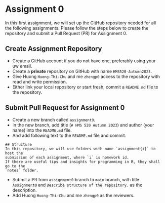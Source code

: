 # Assignment 0

In this first assignment, we will set up the GitHub repository needed for all
the following assignments. Please follow the steps below to create the
repository and submit a Pull Request (PR) for Assignment 0.

## Create Assignment Repository

* Create a GitHub account if you do not have one, preferably using your uw
email.
* Create a **private** repository on GitHub with name `HMS520-Autumn2023`.
* Give Huong `Huong‐Thi‐Chu` and me `zhengp0` access to the repository with read
  and write permission.
* Either link your local repository or start fresh, commit a `README.md` file to
  the repository.

## Submit Pull Request for Assignment 0
* Create a new branch called `assignment0`.
* In the new branch, add title (`# HMS 520 Autumn 2023`) and author (your name)
into the `README.md` file.
* And add following text to the `README.md` file and commit.

```
## Structure
In this repository, we will use folders with name `assignment{i}` to host the
submission of each assignment, where `i` is homework id.
If there are useful tips and insights for programming in R, they shall go to the
`notes` folder.
```

* Submit a PR from `assignment0` branch to `main` branch, with title
`Assignment0` and `Describe structure of the repository.` as the description.
* Add Huong `Huong‐Thi‐Chu` and me `zhengp0` as the reviewers.